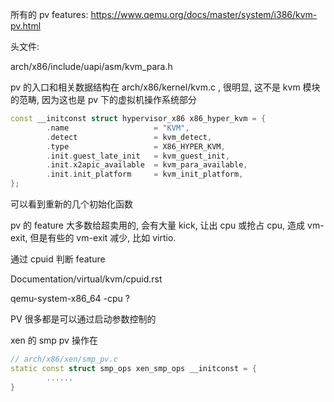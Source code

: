 
所有的 pv features: https://www.qemu.org/docs/master/system/i386/kvm-pv.html

头文件:

arch/x86/include/uapi/asm/kvm_para.h


pv 的入口和相关数据结构在 arch/x86/kernel/kvm.c , 很明显, 这不是 kvm 模块的范畴, 因为这也是 pv 下的虚拟机操作系统部分

```cpp
const __initconst struct hypervisor_x86 x86_hyper_kvm = {
        .name                   = "KVM",
        .detect                 = kvm_detect,
        .type                   = X86_HYPER_KVM,
        .init.guest_late_init   = kvm_guest_init,
        .init.x2apic_available  = kvm_para_available,
        .init.init_platform     = kvm_init_platform,
};
```

可以看到重新的几个初始化函数


pv 的 feature 大多数给超卖用的, 会有大量 kick, 让出 cpu 或抢占 cpu, 造成 vm-exit, 但是有些的 vm-exit 减少, 比如 virtio.


通过 cpuid 判断 feature

Documentation/virtual/kvm/cpuid.rst

qemu-system-x86_64 -cpu ?


PV 很多都是可以通过启动参数控制的


xen 的 smp pv 操作在

```cpp
// arch/x86/xen/smp_pv.c
static const struct smp_ops xen_smp_ops __initconst = {
        ......
}
```